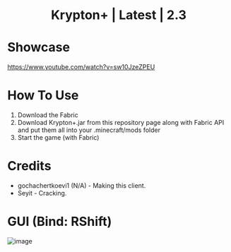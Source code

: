 <h1 align="center">Krypton+ | Latest | 2.3 </h1>

# Showcase

https://www.youtube.com/watch?v=sw10JzeZPEU

# How To Use
1. Download the Fabric
2. Download Krypton+.jar from this repository page along with Fabric API and put them all into your .minecraft/mods folder
3. Start the game (with Fabric)

# Credits
- gochachertkoevi1 (N/A) - Making this client.
- Seyit - Cracking.

# GUI (Bind: RShift)

![image](https://github.com/IseyitThe/Krypton-Plus/blob/main/GUI.png?raw=true)
